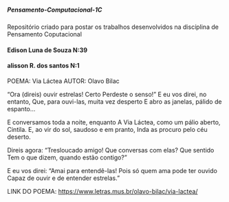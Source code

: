 ##### Pensamento-Computacional-1C
Repositório criado para postar os trabalhos desenvolvidos na discíplina de Pensamento Coputacional
#### Edison Luna de Souza N:39
#### alisson R. dos santos N:1

POEMA: Via Láctea
AUTOR: Olavo Bilac

“Ora (direis) ouvir estrelas! Certo
Perdeste o senso!” E eu vos direi, no entanto,
Que, para ouvi-las, muita vez desperto
E abro as janelas, pálido de espanto…

E conversamos toda a noite, enquanto
A Via Láctea, como um pálio aberto,
Cintila. E, ao vir do sol, saudoso e em pranto,
Inda as procuro pelo céu deserto.

Direis agora: “Tresloucado amigo!
Que conversas com elas? Que sentido
Tem o que dizem, quando estão contigo?”

E eu vos direi: “Amai para entendê-las!
Pois só quem ama pode ter ouvido
Capaz de ouvir e de entender estrelas.”

LINK DO POEMA: https://www.letras.mus.br/olavo-bilac/via-lactea/
